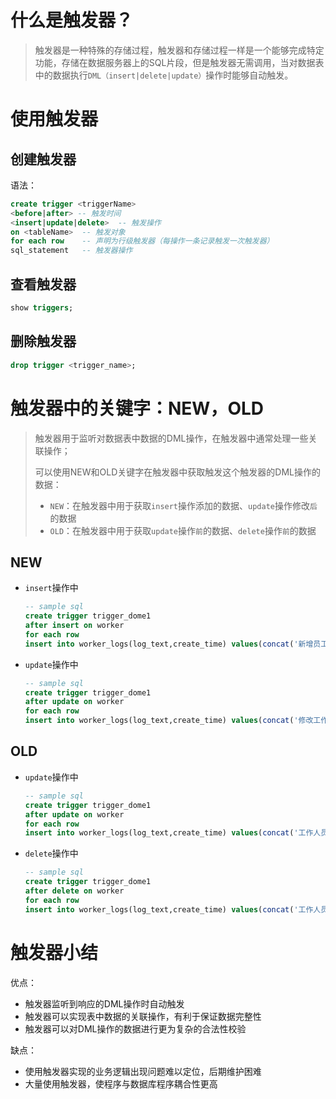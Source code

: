 # 什么是触发器？

>   触发器是一种特殊的存储过程，触发器和存储过程一样是一个能够完成特定功能，存储在数据服务器上的SQL片段，但是触发器无需调用，当对数据表中的数据执行`DML（insert|delete|update）`操作时能够自动触发。

# 使用触发器

## 创建触发器

语法：

``` sql
create trigger <triggerName>
<before|after> -- 触发时间
<insert|update|delete>	-- 触发操作
on <tableName>	-- 触发对象
for each row	-- 声明为行级触发器（每操作一条记录触发一次触发器）
sql_statement	-- 触发器操作
```

## 查看触发器

```sql
show triggers;
```

## 删除触发器

```sql
drop trigger <trigger_name>;
```

# 触发器中的关键字：NEW，OLD

>   触发器用于监听对数据表中数据的DML操作，在触发器中通常处理一些关联操作；
>
>   可以使用NEW和OLD关键字在触发器中获取触发这个触发器的DML操作的数据：
>
>   -   `NEW`：在触发器中用于获取`insert`操作添加的数据、`update`操作修改`后`的数据
>   -   `OLD`：在触发器中用于获取`update`操作`前`的数据、`delete`操作`前`的数据

## NEW

-   `insert`操作中

    ```sql
    -- sample sql
    create trigger trigger_dome1
    after insert on worker
    for each row
    insert into worker_logs(log_text,create_time) values(concat('新增员工编号为',NEW.id),now());
    ```

-   `update`操作中

    ```sql
    -- sample sql
    create trigger trigger_dome1
    after update on worker
    for each row
    insert into worker_logs(log_text,create_time) values(concat('修改工作人员信息为：',concat_sw('-',NEW.id,NEW.name,NEW.job)),now());
    ```

## OLD

-   `update`操作中

    ```sql
    -- sample sql
    create trigger trigger_dome1
    after update on worker
    for each row
    insert into worker_logs(log_text,create_time) values(concat('工作人员',OLD.id,'信息修改为：',concat_sw('-',NEW.id,NEW.name,NEW.job)),now());
    ```

-   `delete`操作中

    ```sql
    -- sample sql
    create trigger trigger_dome1
    after delete on worker
    for each row
    insert into worker_logs(log_text,create_time) values(concat('工作人员',OLD.id,'信息被删除'),now());
    ```



# 触发器小结

优点：

-   触发器监听到响应的DML操作时自动触发
-   触发器可以实现表中数据的关联操作，有利于保证数据完整性
-   触发器可以对DML操作的数据进行更为复杂的合法性校验

缺点：

-   使用触发器实现的业务逻辑出现问题难以定位，后期维护困难
-   大量使用触发器，使程序与数据库程序耦合性更高

